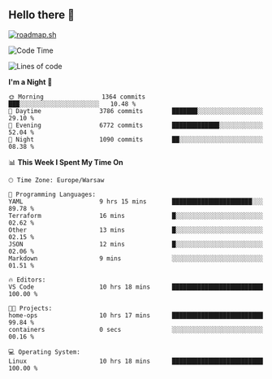 ## Hello there 👋

[![roadmap.sh](https://roadmap.sh/card/wide/66979ceebf471856f5e911d3?variant=dark)](https://roadmap.sh)

<!--
**vrozaksen/vrozaksen** is a ✨ _special_ ✨ repository because its `README.md` (this file) appears on your GitHub profile.

Here are some ideas to get you started:

- 🔭 I’m currently working on ...
- 🌱 I’m currently learning ...
- 👯 I’m looking to collaborate on ...
- 🤔 I’m looking for help with ...
- 💬 Ask me about ...
- 📫 How to reach me: ...
- 😄 Pronouns: ...
- ⚡ Fun fact: ...
-->

<!--START_SECTION:waka-->
![Code Time](http://img.shields.io/badge/Code%20Time-10%20hrs%2019%20mins-blue)

![Lines of code](https://img.shields.io/badge/From%20Hello%20World%20I%27ve%20Written-851.4%20thousand%20lines%20of%20code-blue)

**I'm a Night 🦉** 

```text
🌞 Morning                1364 commits        ███░░░░░░░░░░░░░░░░░░░░░░   10.48 % 
🌆 Daytime                3786 commits        ███████░░░░░░░░░░░░░░░░░░   29.10 % 
🌃 Evening                6772 commits        █████████████░░░░░░░░░░░░   52.04 % 
🌙 Night                  1090 commits        ██░░░░░░░░░░░░░░░░░░░░░░░   08.38 % 
```


📊 **This Week I Spent My Time On** 

```text
🕑︎ Time Zone: Europe/Warsaw

💬 Programming Languages: 
YAML                     9 hrs 15 mins       ██████████████████████░░░   89.78 % 
Terraform                16 mins             █░░░░░░░░░░░░░░░░░░░░░░░░   02.62 % 
Other                    13 mins             █░░░░░░░░░░░░░░░░░░░░░░░░   02.15 % 
JSON                     12 mins             █░░░░░░░░░░░░░░░░░░░░░░░░   02.06 % 
Markdown                 9 mins              ░░░░░░░░░░░░░░░░░░░░░░░░░   01.51 % 

🔥 Editors: 
VS Code                  10 hrs 18 mins      █████████████████████████   100.00 % 

🐱‍💻 Projects: 
home-ops                 10 hrs 17 mins      █████████████████████████   99.84 % 
containers               0 secs              ░░░░░░░░░░░░░░░░░░░░░░░░░   00.16 % 

💻 Operating System: 
Linux                    10 hrs 18 mins      █████████████████████████   100.00 % 
```


<!--END_SECTION:waka-->